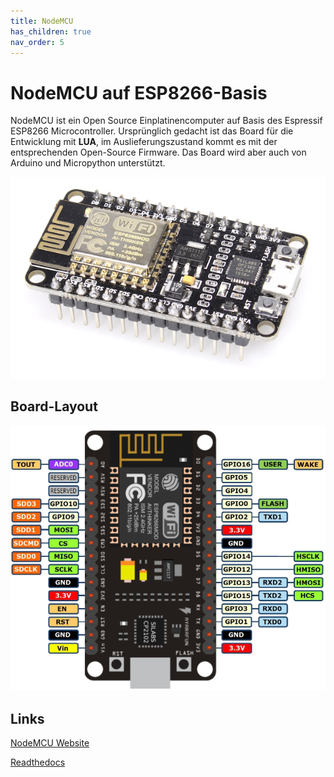 ```yaml
---
title: NodeMCU
has_children: true
nav_order: 5
---
```


# NodeMCU auf ESP8266-Basis

NodeMCU ist ein Open Source Einplatinencomputer auf Basis des Espressif ESP8266 Microcontroller. Ursprünglich gedacht ist das Board für die Entwicklung mit __LUA__, im Auslieferungszustand kommt es mit der entsprechenden Open-Source Firmware. Das Board wird aber auch von Arduino und Micropython  unterstützt.

![NodeMCU](./nodemcu.png "NodeMCU")

## Board-Layout

![PIN-Layout](./pin_layout.png "PIN-Layout")

## Links

[NodeMCU Website](https://www.nodemcu.com/index_en.html)

[Readthedocs](https://nodemcu.readthedocs.io/en/master/)
